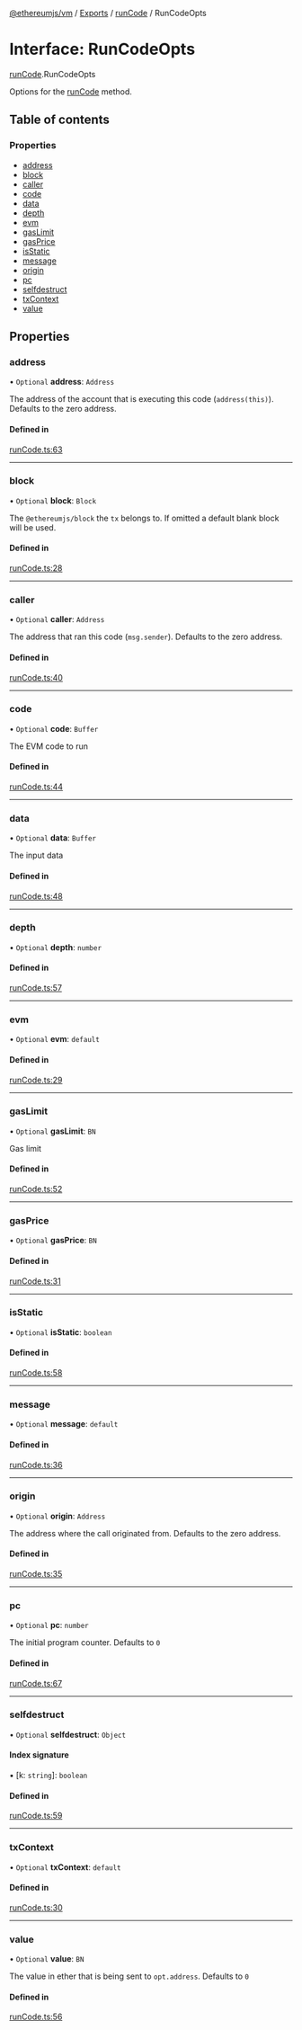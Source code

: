 [@ethereumjs/vm](../README.md) / [Exports](../modules.md) / [runCode](../modules/runCode.md) / RunCodeOpts

# Interface: RunCodeOpts

[runCode](../modules/runCode.md).RunCodeOpts

Options for the [runCode](../classes/index.default.md#runcode) method.

## Table of contents

### Properties

- [address](runCode.RunCodeOpts.md#address)
- [block](runCode.RunCodeOpts.md#block)
- [caller](runCode.RunCodeOpts.md#caller)
- [code](runCode.RunCodeOpts.md#code)
- [data](runCode.RunCodeOpts.md#data)
- [depth](runCode.RunCodeOpts.md#depth)
- [evm](runCode.RunCodeOpts.md#evm)
- [gasLimit](runCode.RunCodeOpts.md#gaslimit)
- [gasPrice](runCode.RunCodeOpts.md#gasprice)
- [isStatic](runCode.RunCodeOpts.md#isstatic)
- [message](runCode.RunCodeOpts.md#message)
- [origin](runCode.RunCodeOpts.md#origin)
- [pc](runCode.RunCodeOpts.md#pc)
- [selfdestruct](runCode.RunCodeOpts.md#selfdestruct)
- [txContext](runCode.RunCodeOpts.md#txcontext)
- [value](runCode.RunCodeOpts.md#value)

## Properties

### address

• `Optional` **address**: `Address`

The address of the account that is executing this code (`address(this)`). Defaults to the zero address.

#### Defined in

[runCode.ts:63](https://github.com/ethereumjs/ethereumjs-monorepo/blob/master/packages/vm/src/runCode.ts#L63)

___

### block

• `Optional` **block**: `Block`

The `@ethereumjs/block` the `tx` belongs to. If omitted a default blank block will be used.

#### Defined in

[runCode.ts:28](https://github.com/ethereumjs/ethereumjs-monorepo/blob/master/packages/vm/src/runCode.ts#L28)

___

### caller

• `Optional` **caller**: `Address`

The address that ran this code (`msg.sender`). Defaults to the zero address.

#### Defined in

[runCode.ts:40](https://github.com/ethereumjs/ethereumjs-monorepo/blob/master/packages/vm/src/runCode.ts#L40)

___

### code

• `Optional` **code**: `Buffer`

The EVM code to run

#### Defined in

[runCode.ts:44](https://github.com/ethereumjs/ethereumjs-monorepo/blob/master/packages/vm/src/runCode.ts#L44)

___

### data

• `Optional` **data**: `Buffer`

The input data

#### Defined in

[runCode.ts:48](https://github.com/ethereumjs/ethereumjs-monorepo/blob/master/packages/vm/src/runCode.ts#L48)

___

### depth

• `Optional` **depth**: `number`

#### Defined in

[runCode.ts:57](https://github.com/ethereumjs/ethereumjs-monorepo/blob/master/packages/vm/src/runCode.ts#L57)

___

### evm

• `Optional` **evm**: `default`

#### Defined in

[runCode.ts:29](https://github.com/ethereumjs/ethereumjs-monorepo/blob/master/packages/vm/src/runCode.ts#L29)

___

### gasLimit

• `Optional` **gasLimit**: `BN`

Gas limit

#### Defined in

[runCode.ts:52](https://github.com/ethereumjs/ethereumjs-monorepo/blob/master/packages/vm/src/runCode.ts#L52)

___

### gasPrice

• `Optional` **gasPrice**: `BN`

#### Defined in

[runCode.ts:31](https://github.com/ethereumjs/ethereumjs-monorepo/blob/master/packages/vm/src/runCode.ts#L31)

___

### isStatic

• `Optional` **isStatic**: `boolean`

#### Defined in

[runCode.ts:58](https://github.com/ethereumjs/ethereumjs-monorepo/blob/master/packages/vm/src/runCode.ts#L58)

___

### message

• `Optional` **message**: `default`

#### Defined in

[runCode.ts:36](https://github.com/ethereumjs/ethereumjs-monorepo/blob/master/packages/vm/src/runCode.ts#L36)

___

### origin

• `Optional` **origin**: `Address`

The address where the call originated from. Defaults to the zero address.

#### Defined in

[runCode.ts:35](https://github.com/ethereumjs/ethereumjs-monorepo/blob/master/packages/vm/src/runCode.ts#L35)

___

### pc

• `Optional` **pc**: `number`

The initial program counter. Defaults to `0`

#### Defined in

[runCode.ts:67](https://github.com/ethereumjs/ethereumjs-monorepo/blob/master/packages/vm/src/runCode.ts#L67)

___

### selfdestruct

• `Optional` **selfdestruct**: `Object`

#### Index signature

▪ [k: `string`]: `boolean`

#### Defined in

[runCode.ts:59](https://github.com/ethereumjs/ethereumjs-monorepo/blob/master/packages/vm/src/runCode.ts#L59)

___

### txContext

• `Optional` **txContext**: `default`

#### Defined in

[runCode.ts:30](https://github.com/ethereumjs/ethereumjs-monorepo/blob/master/packages/vm/src/runCode.ts#L30)

___

### value

• `Optional` **value**: `BN`

The value in ether that is being sent to `opt.address`. Defaults to `0`

#### Defined in

[runCode.ts:56](https://github.com/ethereumjs/ethereumjs-monorepo/blob/master/packages/vm/src/runCode.ts#L56)
